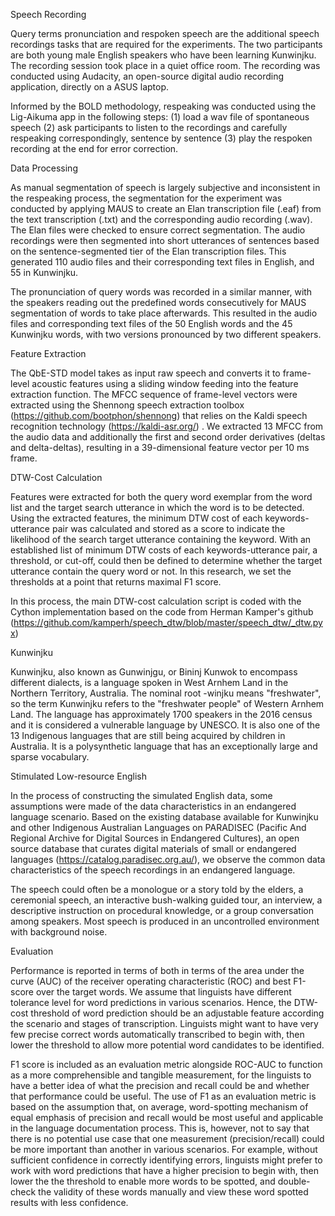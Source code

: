 Speech Recording

Query terms pronunciation and respoken speech are the additional speech recordings tasks that are required for the experiments. The two participants are both young male English speakers who have been learning Kunwinjku. The recording session took place in a quiet office room. The recording was conducted using Audacity, an open-source digital audio recording application, directly on a ASUS laptop. 

Informed by the BOLD methodology, respeaking was conducted using the Lig-Aikuma app in the following steps: (1) load a wav file of spontaneous speech (2) ask participants to listen to the recordings and carefully respeaking correspondingly, sentence by sentence (3) play the respoken recording at the end for error correction.

Data Processing

As manual segmentation of speech is largely subjective and inconsistent in the respeaking process, the segmentation for the experiment was conducted by applying MAUS to create an Elan transcription file (.eaf) from the text transcription (.txt) and the corresponding audio recording (.wav). The Elan files were checked to ensure correct segmentation. The audio recordings were then segmented into short utterances of sentences based on the sentence-segmented tier of the Elan transcription files. This generated 110 audio files and their corresponding text files in English, and 55 in Kunwinjku.

The pronunciation of query words was recorded in a similar manner, with the speakers reading out the predefined words consecutively for MAUS segmentation of words to take place afterwards. This resulted in the audio files and corresponding text files of the 50 English words and the 45 Kunwinjku words, with two versions pronounced by two different speakers.

Feature Extraction

The QbE-STD model takes as input raw speech and converts it to frame-level acoustic features using a sliding window feeding into the feature extraction function. The MFCC sequence of frame-level vectors were extracted using the Shennong speech extraction toolbox (https://github.com/bootphon/shennong) that relies on the Kaldi speech recognition technology (https://kaldi-asr.org/) . We extracted 13 MFCC from the audio data and additionally the first and second order derivatives (deltas and delta-deltas), resulting in a 39-dimensional feature vector per 10 ms frame.

DTW-Cost Calculation

Features were extracted for both the query word exemplar from the word list and the target search utterance in which the word is to be detected. Using the extracted features, the minimum DTW cost of each keywords-utterance pair was calculated and stored as a score to indicate the likelihood of the search target utterance containing the keyword. With an established list of minimum DTW costs of each keywords-utterance pair, a threshold, or cut-off, could then be defined to determine whether the target utterance contain the query word or not. In this research, we set the thresholds at a point that returns maximal F1 score.

In this process, the main DTW-cost calculation script is coded with the Cython implementation based on the code from Herman Kamper's github (https://github.com/kamperh/speech_dtw/blob/master/speech_dtw/_dtw.pyx)

Kunwinjku

Kunwinjku, also known as Gunwinjgu, or Bininj Kunwok to encompass different dialects, is a language spoken in West Arnhem Land in the Northern Territory, Australia. The nominal root -winjku means  "freshwater", so the term Kunwinjku refers to the "freshwater people" of Western Arnhem Land. The language has approximately 1700 speakers in the 2016 census and it is considered a vulnerable language by UNESCO. It is also one of the 13 Indigenous languages that are still being acquired by children in Australia. It is a polysynthetic language that has an exceptionally large and sparse vocabulary.

Stimulated Low-resource English

In the process of constructing the simulated English data, some assumptions were made of the data characteristics in an endangered language scenario. Based on the existing database available for Kunwinjku and other Indigenous Australian Languages on PARADISEC (Pacific And Regional Archive for Digital Sources in Endangered Cultures), an open source database that curates digital materials of small or endangered languages (https://catalog.paradisec.org.au/), we observe the common data characteristics of the speech recordings in an endangered language. 

The speech could often be a monologue or a story told by the elders, a ceremonial speech, an interactive bush-walking guided tour, an interview, a descriptive instruction on procedural knowledge, or a group conversation among speakers. Most speech is produced in an uncontrolled environment with background noise. 

Evaluation

Performance is reported in terms of both in terms of the area under the curve (AUC) of the receiver operating characteristic (ROC) and best F1-score over the target words.
We assume that linguists have different tolerance level for word predictions in various scenarios. Hence, the DTW-cost threshold of word prediction should be an adjustable feature according the scenario and stages of transcription. Linguists might want to have very few precise correct words automatically transcribed to begin with, then lower the threshold to allow more potential word candidates to be identified.

F1 score is included as an evaluation metric alongside ROC-AUC to function as a more comprehensible and tangible measurement, for the linguists to have a better idea of what the precision and recall could be and whether that performance could be useful. The use of F1 as an evaluation metric is based on the assumption that, on average, word-spotting mechanism of equal emphasis of precision and recall would be most useful and applicable in the language documentation process. This is, however, not to say that there is no potential use case that one measurement (precision/recall) could be more important than another in various scenarios. For example, without sufficient confidence in correctly identifying errors, linguists might prefer to work with word predictions that have a higher precision to begin with, then lower the the threshold to enable more words to be spotted, and double-check the validity of these words manually and view these word spotted results with less confidence. 

